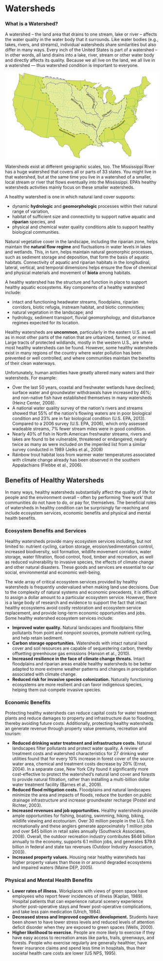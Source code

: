 # Watersheds

### What is a Watershed?

A watershed – the land area that drains to one stream, lake or river – affects the water quality in the water body that it surrounds. Like water bodies \(e.g., lakes, rivers, and streams\), individual watersheds share similarities but also differ in many ways. Every inch of the United States is part of a watershed – in other words, all land drains into a lake, river, stream or other water body and directly affects its quality. Because we all live on the land, we all live in a watershed — thus watershed condition is important to everyone.

![The drainage basin of the Mississippi River encompasses most of the midwestern United States and extends into southern Canada.](../../.gitbook/assets/image%20%2842%29.png)

Watersheds exist at different geographic scales, too. The Mississippi River has a huge watershed that covers all or parts of 33 states. You might live in that watershed, but at the same time you live in a watershed of a smaller, local stream or river that flows eventually into the Mississippi. EPA’s healthy watersheds activities mainly focus on these smaller watersheds.

A healthy watershed is one in which natural land cover supports:

* dynamic **hydrologic** and **geomorphologic** processes within their natural range of variation,
* habitat of sufficient size and connectivity to support native aquatic and **riparian** species, and
* physical and chemical water quality conditions able to support healthy biological communities.

Natural vegetative cover in the landscape, including the riparian zone, helps maintain the **natural flow regime** and fluctuations in water levels in lakes and wetlands. This, in turn, helps maintain natural geomorphic processes, such as sediment storage and deposition, that form the basis of aquatic habitats. Connectivity of aquatic and riparian habitats in the longitudinal, lateral, vertical, and temporal dimensions helps ensure the flow of chemical and physical materials and movement of **biota** among habitats.



A healthy watershed has the structure and function in place to support healthy aquatic ecosystems. Key components of a healthy watershed include:

* intact and functioning headwater streams, floodplains, riparian corridors, biotic refugia, instream habitat, and biotic communities;
* natural vegetation in the landscape; and
* hydrology, sediment transport, fluvial geomorphology, and disturbance regimes expected for its location.

Healthy watersheds are **uncommon**, particularly in the eastern U.S. as well as in most other parts of the nation that are urbanized, farmed, or mined. Large tracts of protected wildlands, mostly in the western U.S., are where most healthy watersheds can be found. However, some healthy watersheds exist in many regions of the country where water pollution has been prevented or well controlled, and where communities maintain the benefits of their clean waterways.

Unfortunately, human activities have greatly altered many waters and their watersheds. For example:

* Over the last 50 years, coastal and freshwater wetlands have declined; surface water and groundwater withdrawals have increased by 46%; and non-native fish have established themselves in many watersheds \(Heinz Center, 2008\).
* A national water quality survey of the nation's rivers and streams showed that 55% of the nation's flowing waters are in poor biological condition and 23% are in fair biological condition \(U.S. EPA, 2013\). Compared to a 2006 survey \(U.S. EPA, 2006\), which only assessed wadeable streams, 7% fewer stream miles were in good condition.
* Nearly 40% of fish in North American freshwater streams, rivers and lakes are found to be vulnerable, threatened or endangered; nearly twice as many as were included on the imperiled list from a similar survey conducted in 1989 \(Jelks et al., 2008\)
* Rainbow trout habitat loss from warmer water temperatures associated with climate change already has been observed in the southern Appalachians \(Flebbe et al., 2006\).

## Benefits of Healthy Watersheds

In many ways, healthy watersheds substantially affect the quality of life for people and the environment overall – often by performing ‘free work’ that communities do not have to do, or pay for, themselves. The beneficial roles of watersheds in healthy condition can be surprisingly far-reaching and include ecosystem services, economic benefits and physical and mental health benefits.



### Ecosystem Benefits and Services <a id="ecosystem"></a>

Healthy watersheds provide many ecosystem services including, but not limited to: nutrient cycling, carbon storage, erosion/sedimentation control, increased biodiversity, soil formation, wildlife movement corridors, water storage, water filtration, flood control, food, timber and recreation, as well as reduced vulnerability to invasive species, the effects of climate change and other natural disasters. These goods and services are essential to our social, environmental and economic well-being.

The wide array of critical ecosystem services provided by healthy watersheds is frequently undervalued when making land use decisions. Due to the complexity of natural systems and economic precedents, it is difficult to assign a dollar amount to a particular ecosystem service. However, there is a large body of research and evidence to support the fact that intact healthy ecosystems avoid costly restoration and ecosystem service replacement, and provide long-term economic opportunities and jobs. Some healthy watershed ecosystem services include:

* **Improved water quality.** Natural landscapes and floodplains filter pollutants from point and nonpoint sources, promote nutrient cycling, and help retain sediment.
* **Carbon storage opportunities.** Watersheds with intact natural land cover and soil resources are capable of sequestering carbon, thereby offsetting greenhouse gas emissions \(Hanson et al., 2010\).
* **Increased resilience in the face of climate change threats.** Intact floodplains and riparian areas enable healthy watersheds to be better adapted to more extreme weather patterns and changes in precipitation associated with climate change.
* **Reduced risk for invasive species colonization.** Naturally functioning ecosystems are more resilient and can favor indigenous species, helping them out-compete invasive species.



### Economic Benefits <a id="economic"></a>

Protecting healthy watersheds can reduce capital costs for water treatment plants and reduce damages to property and infrastructure due to flooding, thereby avoiding future costs. Additionally, protecting healthy watersheds an generate revenue through property value premiums, recreation and tourism:

* **Reduced drinking water treatment and infrastructure costs.** Natural landscapes filter pollutants and protect water quality. A review of treatment costs and watershed characteristics for 27 drinking water utilities found that for every 10% increase in forest cover of the source water area, chemical and treatment costs decrease by 20% \(Ernst, 2004\). In a separate case, New York City found it significantly more cost-effective to protect the watershed’s natural land cover and forests to provide natural filtration, rather than installing a multi-billion dollar water treatment facility \(Barnes et al., 2009\).
* **Reduced flood mitigation costs.** Floodplains and natural landscapes minimize the area and impacts of floods, reduce the burden on public drainage infrastructure and increase groundwater recharge \(Postel and Richter, 2003\).
* **Increased revenues and job opportunities.** Healthy watersheds provide ample opportunities for fishing, boating, swimming, hiking, biking, wildlife viewing and ecotourism. Over 30 million people in the U.S. fish recreationally and these anglers generate approximately 1 million jobs and over $45 billion in retail sales annually \(Southwick Associates, 2008\). Overall, the outdoor recreation industry contributes $646 billion annually to the economy, supports 6.1 million jobs, and generates $79.6 billion in federal and state tax revenues \(Outdoor Industry Association, 2003\).
* **Increased property values.** Housing near healthy watersheds has higher property values than those in or around degraded ecosystems and impaired waters \(Maine DEP, 2005\).



### Physical and Mental Health Benefits <a id="physical"></a>

* **Lower rates of illness.** Workplaces with views of green space have employees who report fewer incidences of illness \(Kaplan, 1989\). Hospital patients that can experience natural scenery experience shorter post-operative stays and fewer post-operative complications, and take less pain medication \(Ulrich, 1984\).
* **Decreased stress and Improved cognitive development.** Students have been shown to have lower stress levels and reduced levels of attention deficit disorder when they are exposed to green spaces \(Wells, 2000\).
* **Higher likelihood to exercise.** People are more likely to exercise if they have easy access to recreation areas like parks, trails, greenways, and forests. People who exercise regularly are generally healthier, have fewer insurance claims and spend less time in hospitals, thus their societal health care costs are lower \(US NPS, 1995\).

